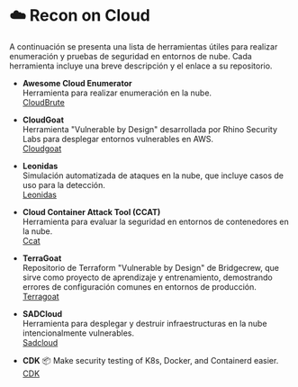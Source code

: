 # ☁️ Recon on Cloud

A continuación se presenta una lista de herramientas útiles para realizar enumeración y pruebas de seguridad en entornos de nube. Cada herramienta incluye una breve descripción y el enlace a su repositorio.

- **Awesome Cloud Enumerator**  
  Herramienta para realizar enumeración en la nube.  
  [CloudBrute](https://github.com/0xsha/CloudBrute)

- **CloudGoat**  
  Herramienta "Vulnerable by Design" desarrollada por Rhino Security Labs para desplegar entornos vulnerables en AWS.  
  [Cloudgoat](https://github.com/RhinoSecurityLabs/cloudgoat)

- **Leonidas**  
  Simulación automatizada de ataques en la nube, que incluye casos de uso para la detección.  
  [Leonidas](https://github.com/WithSecureLabs/leonidas)

- **Cloud Container Attack Tool (CCAT)**  
  Herramienta para evaluar la seguridad en entornos de contenedores en la nube.  
  [Ccat](https://github.com/RhinoSecurityLabs/ccat)

- **TerraGoat**  
  Repositorio de Terraform "Vulnerable by Design" de Bridgecrew, que sirve como proyecto de aprendizaje y entrenamiento, demostrando errores de configuración comunes en entornos de producción.  
  [Terragoat](https://github.com/bridgecrewio/terragoat)

- **SADCloud**  
  Herramienta para desplegar y destruir infraestructuras en la nube intencionalmente vulnerables.  
  [Sadcloud](https://github.com/nccgroup/sadcloud)

- **CDK**
  📦 Make security testing of K8s, Docker, and Containerd easier.
  [CDK](https://github.com/cdk-team/CDK)
